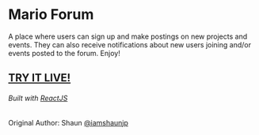# Mario Forum

  A place where users can sign up and make postings on new projects and events. They can also receive notifications about new users joining and/or events posted to the forum. Enjoy!

## [TRY IT LIVE!](https://mario-forum.web.app/)

###### Built with [ReactJS](https://reactjs.org/)

Original Author:
Shaun [@iamshaunjp](https://github.com/iamshaunjp/React-Redux-Firebase-App)